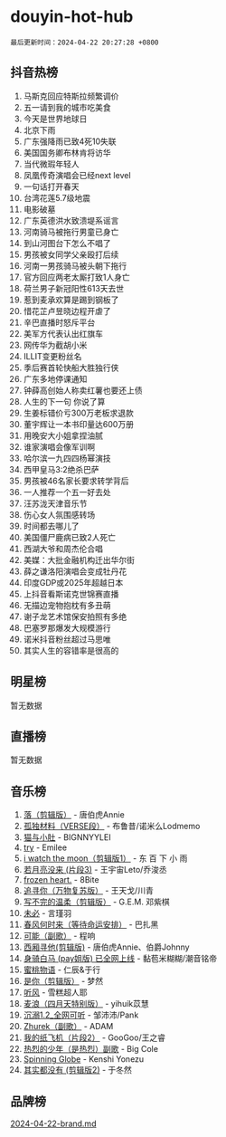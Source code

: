 # douyin-hot-hub

`最后更新时间：2024-04-22 20:27:28 +0800`

## 抖音热榜

1. 马斯克回应特斯拉频繁调价
1. 五一请到我的城市吃美食
1. 今天是世界地球日
1. 北京下雨
1. 广东强降雨已致4死10失联
1. 美国国务卿布林肯将访华
1. 当代微瑕年轻人
1. 凤凰传奇演唱会已经next level
1. 一句话打开春天
1. 台湾花莲5.7级地震
1. 电影破墓
1. 广东英德洪水致溃堤系谣言
1. 河南骑马被拖行男童已身亡
1. 到山河图台下怎么不唱了
1. 男孩被女同学父亲殴打后续
1. 河南一男孩骑马被头朝下拖行
1. 官方回应两老太厮打致1人身亡
1. 荷兰男子新冠阳性613天去世
1. 惹到麦承欢算是踢到钢板了
1. 惜花芷卢昱晓边程开虐了
1. 辛巴直播时怒斥平台
1. 美军方代表认出红旗车
1. 网传华为截胡小米
1. ILLIT变更粉丝名
1. 季后赛首轮快船大胜独行侠
1. 广东多地停课通知
1. 钟薛高创始人称卖红薯也要还上债
1. 人生的下一句 你说了算
1. 生姜标错价亏300万老板求退款
1. 董宇辉让一本书印量达600万册
1. 用晚安大小姐拿捏油腻
1. 谁家演唱会像军训啊
1. 哈尔滨一九四四杨幂演技
1. 西甲皇马3:2绝杀巴萨
1. 男孩被46名家长要求转学背后
1. 一人推荐一个五一好去处
1. 汪苏泷天津音乐节
1. 伤心女人氛围感转场
1. 时间都去哪儿了
1. 美国僵尸鹿病已致2人死亡
1. 西湖大爷和周杰伦合唱
1. 美媒：大批金融机构迁出华尔街
1. 薛之谦洛阳演唱会变成牡丹花
1. 印度GDP或2025年超越日本
1. 上抖音看斯诺克世锦赛直播
1. 无描边宠物抱枕有多丑萌
1. 谢子龙艺术馆保安拍照有多绝
1. 巴塞罗那爆发大规模游行
1. 诺米抖音粉丝超过马思唯
1. 其实人生的容错率是很高的

## 明星榜

暂无数据

## 直播榜

暂无数据

## 音乐榜

1. [落（剪辑版）](https://sf27-cdn-tos.douyinstatic.com/obj/tos-cn-ve-2774/o0h6HvN1BBbli9LtU3i5fQIleBQMF5Cg4TZmmC) - 唐伯虎Annie
1. [孤独材料（VERSE段）](https://sf5-hl-cdn-tos.douyinstatic.com/obj/tos-cn-ve-2774/ocX7glDNHYlwFeYrGQfBZoThtvPWy8tCCEBGKQ) - 布鲁昔/诺米么Lodmemo
1. [猫与小肚](https://sf5-hl-cdn-tos.douyinstatic.com/obj/tos-cn-ve-2774/osZeoClMECgK8DYl6VebABgbchEtPYQjZEnRtd) - BIGNNYYLEI
1. [try](https://sf5-hl-cdn-tos.douyinstatic.com/obj/tos-cn-ve-2774/oMCYLreazYIFEgVb1vQdrJnJTbe8DDfiCA6gKw) - Emilee
1. [i watch the moon（剪辑版1）](https://sf3-cdn-tos.douyinstatic.com/obj/tos-cn-ve-2774/o0I9mSChzHZANMJIEBfkCQzzg6N5WAcVtqft9P) - 东 百 下 小 雨
1. [若月亮没来 (片段3)](https://sf3-cdn-tos.douyinstatic.com/obj/tos-cn-ve-2774/okfyEUsGW1B1ovJi5JiN9IjvAT2lMwA054GoEB) - 王宇宙Leto/乔浚丞
1. [frozen heart.](https://sf5-hl-cdn-tos.douyinstatic.com/obj/tos-cn-ve-2774/oIIWJfyjIACZA9zQMtnJ6hQQhFC4vhCupoRBsO) - 8Bite
1. [追寻你（万物复苏版）](https://sf5-hl-cdn-tos.douyinstatic.com/obj/tos-cn-ve-2774/oYeAZJsbjIDit9APmBg8u6uDUQnHmoCf3gbo74) - 王天戈/川青
1. [写不完的温柔（剪辑版）](https://sf3-cdn-tos.douyinstatic.com/obj/tos-cn-ve-2774/oYBzzZQJ233GfwkemJJffAIWgeIYrjZfWhHTcG) - G.E.M. 邓紫棋
1. [未必](https://sf3-cdn-tos.douyinstatic.com/obj/tos-cn-ve-2774/ogntQMFnKQDZUgTCYuJgfLEtleYZZFxBQqhhFB) - 言瑾羽
1. [春风何时来（等待命运安排）](https://sf5-hl-cdn-tos.douyinstatic.com/obj/tos-cn-ve-2774/oICBNbD3gelMfB4WgiD1KI2jQtXZE2FgHLwtsl) - 巴扎黑
1. [可能（副歌）](https://sf5-hl-cdn-tos.douyinstatic.com/obj/tos-cn-ve-2774/cde1731888894259b333569393c2fb51) - 程响
1. [西厢寻他(剪辑版)](https://sf3-cdn-tos.douyinstatic.com/obj/tos-cn-ve-2774/oUsAVfAQKlRNxEv5qxvIB8o5qmIWUcXbzJKJhw) - 唐伯虎Annie、伯爵Johnny
1. [身骑白马 (pay姐版) 已全网上线](https://sf3-cdn-tos.douyinstatic.com/obj/tos-cn-ve-2774/oQLO5ZgLsFkaDhdIIveF2zUCgfweY0gWaH4AQG) - 黏苞米糊糊/潮音铭帝
1. [蜜桃物语](https://sf5-hl-cdn-tos.douyinstatic.com/obj/tos-cn-ve-2774/oIhOSCZtIACtYU4XQkngiW9kCBfVD1Fz9IYeqL) - 仁辰&于行
1. [是你（剪辑版）](https://sf5-hl-cdn-tos.douyinstatic.com/obj/tos-cn-ve-2774/46019dae783c4c969944217fe1cfafc4) - 梦然
1. [听风](https://sf5-hl-cdn-tos.douyinstatic.com/obj/tos-cn-ve-2774/oAPa3yDDDIZygYzQdBemCAIngcCeEARgbQDtJC) - 雪糕超人耶
1. [麦浪（四月天特别版）](https://sf5-hl-cdn-tos.douyinstatic.com/obj/tos-cn-ve-2774/26f5501a6547411fa3fbedc592fed0ad) - yihuik苡慧
1. [沉溺1.2_全网可听](https://sf5-hl-cdn-tos.douyinstatic.com/obj/tos-cn-ve-2774/ok2QoiBqsWAX9McZmWiI9gAB0EzwD4Xj6yfmtH) - 邹沛沛/Pank
1. [Zhurek（副歌）](https://sf5-hl-cdn-tos.douyinstatic.com/obj/tos-cn-ve-2774/ooQm8FBZQDlf0btEYgVpCcSCQfrdJGBEKZYBGS) - ADAM
1. [我的纸飞机（片段2）](https://sf6-cdn-tos.douyinstatic.com/obj/tos-cn-ve-2774/oM2ZrKcg2CD5AeRB2gkeXOFB1IxAGJdZPazYHf) - GooGoo/王之睿
1. [热烈的少年（是热烈）副歌](https://sf5-hl-cdn-tos.douyinstatic.com/obj/tos-cn-ve-2774/owVNI0CLDAUMtSz6TEYvfFBFL4UDFFhLfgK8fa) - Big Cole
1. [Spinning Globe](https://sf5-hl-cdn-tos.douyinstatic.com/obj/tos-cn-ve-2774/oAYhDobngQZXzvJaWpxueRR0jC4FZDexedXDYA) - Kenshi Yonezu
1. [其实都没有 (剪辑版2)](https://sf3-cdn-tos.douyinstatic.com/obj/tos-cn-ve-2774/oEBNQenHZtBhxYjGgUDQk0BCHTigQafgFlbQ7k) - 于冬然

## 品牌榜

[2024-04-22-brand.md](2024-04-22-brand.md)
